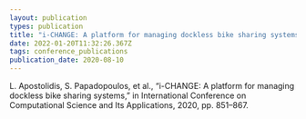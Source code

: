 ```yaml
---
layout: publication
types: publication
title: "i-CHANGE: A platform for managing dockless bike sharing systems"
date: 2022-01-20T11:32:26.367Z
tags: conference_publications
publication_date: 2020-08-10
---
```

<!--StartFragment-->

L. Apostolidis, S. Papadopoulos, et al., “i-CHANGE: A platform for managing dockless bike sharing systems,” in International Conference on Computational Science and Its Applications, 2020, pp. 851–867.

<!--EndFragment-->